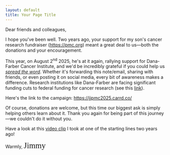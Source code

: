 ```yaml
---
layout: default
title: Your Page Title
---
```

Dear friends and colleagues,

I hope you've been well. Two years ago, your support for my son's cancer research fundraiser (<a href="https://pmc.org">https://pmc.org</a>) meant a great deal to us&mdash;both the donations and your encouragement.

This year, on August 2<sup>nd</sup> 2025, he's at it again, rallying support for Dana-Farber Cancer Institute, and we'd be incredibly grateful if you could help us <i><u>spread the word</u></i>. Whether it's forwarding this note/email, sharing with friends, or even posting it on social media, every bit of awareness makes a difference. Research institutions like Dana-Farber are facing significant funding cuts to federal funding for cancer research (see this <a
href="https://www.fightcancer.org/releases/future-cancer-cures-jeopardy-president-proposes-massive-cuts-national-cancer-institute">link</a>).

Here's the link to the campaign: <a
href="https://jjpmc2025.carrd.co/">https://jjpmc2025.carrd.co/</a>

Of course, donations are welcome, but this time our biggest ask is simply helping others learn about it. Thank you again for being part of this journey&mdash;we couldn't do it without you.

Have a look at this <a
href="https://photos.app.goo.gl/MNcw7C8SHzAKwfWeA" target="_blank" rel="noopener noreferrer">video clip</a> I took at one of the starting lines two years ago!

Warmly,
<span style="font-family: 'Allura', cursive; font-size: 1.8em;">
Jimmy
</span>
